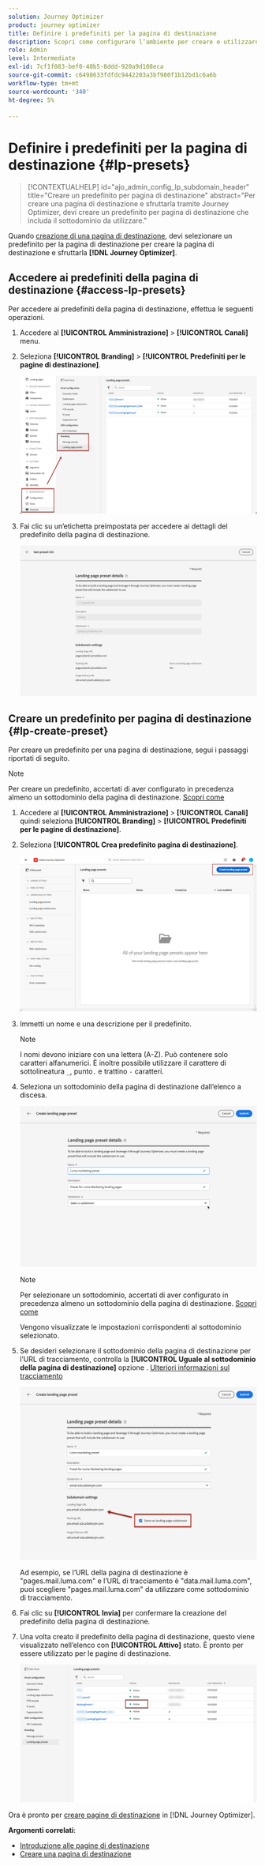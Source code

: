 ```yaml
---
solution: Journey Optimizer
product: journey optimizer
title: Definire i predefiniti per la pagina di destinazione
description: Scopri come configurare l’ambiente per creare e utilizzare pagine di destinazione con Journey Optimizer
role: Admin
level: Intermediate
exl-id: 7cf1f083-bef0-40b5-8ddd-920a9d108eca
source-git-commit: c6498633fdfdc9442203a3bf980f1b12bd1c6a6b
workflow-type: tm+mt
source-wordcount: '340'
ht-degree: 5%

---
```


# Definire i predefiniti per la pagina di destinazione {#lp-presets}

>[!CONTEXTUALHELP]
>id="ajo_admin_config_lp_subdomain_header"
>title="Creare un predefinito per pagina di destinazione"
>abstract="Per creare una pagina di destinazione e sfruttarla tramite Journey Optimizer, devi creare un predefinito per pagina di destinazione che includa il sottodominio da utilizzare."

Quando [creazione di una pagina di destinazione](../landing-pages/create-lp.md#create-a-lp), devi selezionare un predefinito per la pagina di destinazione per creare la pagina di destinazione e sfruttarla **[!DNL Journey Optimizer]**.

## Accedere ai predefiniti della pagina di destinazione {#access-lp-presets}

Per accedere ai predefiniti della pagina di destinazione, effettua le seguenti operazioni.

1. Accedere al **[!UICONTROL Amministrazione]** > **[!UICONTROL Canali]** menu.

1. Seleziona **[!UICONTROL Branding]** > **[!UICONTROL Predefiniti per le pagine di destinazione]**.

   ![](assets/lp_presets-access.png)

1. Fai clic su un’etichetta preimpostata per accedere ai dettagli del predefinito della pagina di destinazione.

   ![](assets/lp_preset-details.png)

## Creare un predefinito per pagina di destinazione {#lp-create-preset}

Per creare un predefinito per una pagina di destinazione, segui i passaggi riportati di seguito.

>[!NOTE]
>
>Per creare un predefinito, accertati di aver configurato in precedenza almeno un sottodominio della pagina di destinazione. [Scopri come](lp-subdomains.md)

1. Accedere al **[!UICONTROL Amministrazione]** > **[!UICONTROL Canali]** quindi seleziona **[!UICONTROL Branding]** > **[!UICONTROL Predefiniti per le pagine di destinazione]**.

1. Seleziona **[!UICONTROL Crea predefinito pagina di destinazione]**.

   ![](assets/lp_create-preset-temp.png)

1. Immetti un nome e una descrizione per il predefinito.

   >[!NOTE]
   >
   > I nomi devono iniziare con una lettera (A-Z). Può contenere solo caratteri alfanumerici. È inoltre possibile utilizzare il carattere di sottolineatura `_`, punto`.` e trattino `-` caratteri.

1. Seleziona un sottodominio della pagina di destinazione dall’elenco a discesa.

   ![](assets/lp_preset-subdomain.png)

   >[!NOTE]
   >
   >Per selezionare un sottodominio, accertati di aver configurato in precedenza almeno un sottodominio della pagina di destinazione. [Scopri come](#lp-subdomains)

   Vengono visualizzate le impostazioni corrispondenti al sottodominio selezionato.

1. Se desideri selezionare il sottodominio della pagina di destinazione per l’URL di tracciamento, controlla la **[!UICONTROL Uguale al sottodominio della pagina di destinazione]** opzione . [Ulteriori informazioni sul tracciamento](../email/message-tracking.md)

   ![](assets/lp_preset-subdomain-settings-same.png)

   Ad esempio, se l’URL della pagina di destinazione è &quot;pages.mail.luma.com&quot; e l’URL di tracciamento è &quot;data.mail.luma.com&quot;, puoi scegliere &quot;pages.mail.luma.com&quot; da utilizzare come sottodominio di tracciamento.

1. Fai clic su **[!UICONTROL Invia]** per confermare la creazione del predefinito della pagina di destinazione. <!--You can also save the preset as draft and resume its configuration later on.-->

   <!--![](assets/lp_preset-subdomain-settings-submit.png)-->

1. Una volta creato il predefinito della pagina di destinazione, questo viene visualizzato nell’elenco con **[!UICONTROL Attivo]** stato. È pronto per essere utilizzato per le pagine di destinazione.

   ![](assets/lp-preset-active-temp.png)

Ora è pronto per [creare pagine di destinazione](../landing-pages/create-lp.md) in [!DNL Journey Optimizer].
<!--
>[!NOTE]
>
>Learn how to create channel surfaces for push notifications and emails in [this section](channel-surfaces.md).-->

**Argomenti correlati**:

* [Introduzione alle pagine di destinazione](../landing-pages/get-started-lp.md)
* [Creare una pagina di destinazione](../landing-pages/create-lp.md#create-a-lp)
